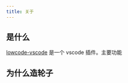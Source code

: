 ```yaml
---
title: 关于
---
```

## 是什么

[lowcode-vscode](https://marketplace.visualstudio.com/items?itemName=wjkang.yapi-code) 是一个 vscode 插件。主要功能

## 为什么造轮子



